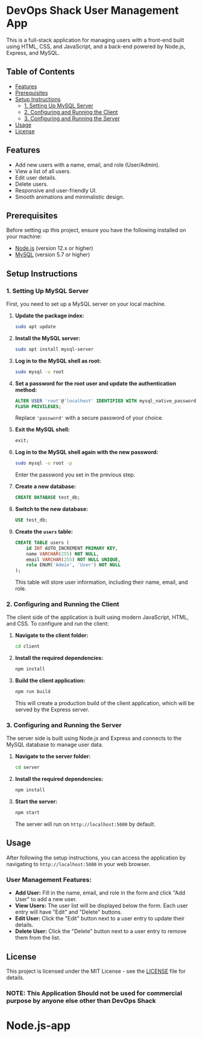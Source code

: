 
# DevOps Shack User Management App

This is a full-stack application for managing users with a front-end built using HTML, CSS, and JavaScript, and a back-end powered by Node.js, Express, and MySQL.

## Table of Contents

- [Features](#features)
- [Prerequisites](#prerequisites)
- [Setup Instructions](#setup-instructions)
  - [1. Setting Up MySQL Server](#1-setting-up-mysql-server)
  - [2. Configuring and Running the Client](#2-configuring-and-running-the-client)
  - [3. Configuring and Running the Server](#3-configuring-and-running-the-server)
- [Usage](#usage)
- [License](#license)

## Features

- Add new users with a name, email, and role (User/Admin).
- View a list of all users.
- Edit user details.
- Delete users.
- Responsive and user-friendly UI.
- Smooth animations and minimalistic design.

## Prerequisites

Before setting up this project, ensure you have the following installed on your machine:

- [Node.js](https://nodejs.org/) (version 12.x or higher)
- [MySQL](https://www.mysql.com/) (version 5.7 or higher)

## Setup Instructions

### 1. Setting Up MySQL Server

First, you need to set up a MySQL server on your local machine.

1. **Update the package index:**

   ```bash
   sudo apt update
   ```

2. **Install the MySQL server:**

   ```bash
   sudo apt install mysql-server
   ```

3. **Log in to the MySQL shell as root:**

   ```bash
   sudo mysql -u root
   ```

4. **Set a password for the root user and update the authentication method:**

   ```sql
   ALTER USER 'root'@'localhost' IDENTIFIED WITH mysql_native_password BY 'password';
   FLUSH PRIVILEGES;
   ```

   Replace `'password'` with a secure password of your choice.

5. **Exit the MySQL shell:**

   ```sql
   exit;
   ```

6. **Log in to the MySQL shell again with the new password:**

   ```bash
   sudo mysql -u root -p
   ```

   Enter the password you set in the previous step.

7. **Create a new database:**

   ```sql
   CREATE DATABASE test_db;
   ```

8. **Switch to the new database:**

   ```sql
   USE test_db;
   ```

9. **Create the `users` table:**

   ```sql
   CREATE TABLE users (
       id INT AUTO_INCREMENT PRIMARY KEY,
       name VARCHAR(255) NOT NULL,
       email VARCHAR(255) NOT NULL UNIQUE,
       role ENUM('Admin', 'User') NOT NULL
   );
   ```

   This table will store user information, including their name, email, and role.

### 2. Configuring and Running the Client

The client side of the application is built using modern JavaScript, HTML, and CSS. To configure and run the client:

1. **Navigate to the client folder:**

   ```bash
   cd client
   ```

2. **Install the required dependencies:**

   ```bash
   npm install
   ```

3. **Build the client application:**

   ```bash
   npm run build
   ```

   This will create a production build of the client application, which will be served by the Express server.

### 3. Configuring and Running the Server

The server side is built using Node.js and Express and connects to the MySQL database to manage user data.

1. **Navigate to the server folder:**

   ```bash
   cd server
   ```

2. **Install the required dependencies:**

   ```bash
   npm install
   ```

3. **Start the server:**

   ```bash
   npm start
   ```

   The server will run on `http://localhost:5000` by default.

## Usage

After following the setup instructions, you can access the application by navigating to `http://localhost:5000` in your web browser.

### User Management Features:

- **Add User:** Fill in the name, email, and role in the form and click "Add User" to add a new user.
- **View Users:** The user list will be displayed below the form. Each user entry will have "Edit" and "Delete" buttons.
- **Edit User:** Click the "Edit" button next to a user entry to update their details.
- **Delete User:** Click the "Delete" button next to a user entry to remove them from the list.

## License

This project is licensed under the MIT License - see the [LICENSE](LICENSE) file for details.

### NOTE: This Application Should not be used for commercial purpose by anyone else other than DevOps Shack

# Node.js-app
